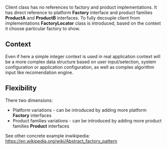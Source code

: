 Client class has no references to factory and product implementations.
It has direct reference to  platform **Factory** interface and product families **ProductA** and **ProductB** interfaces.
To fully decouple client from implementations **FactoryLocator** class is introduced, based on the context
it choose particular factory to show.


## Context

Even if here a simple integer context is used in real application context will be a more complex data structure
based on user input/selection, system configuration or application configuration, as well as complex algorithm input
like recomendation engine.


## Flexibility
There two dimensions:
- Platform variations - can be introduced by adding more platform **Factory** interfaces
- Product families variations - can be introduced by adding more product families **Product** interfaces


See other concrete example inwikipedia: https://en.wikipedia.org/wiki/Abstract_factory_pattern